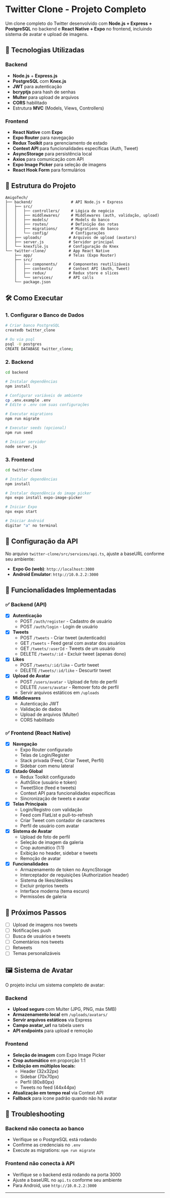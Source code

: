 # Twitter Clone - Projeto Completo

Um clone completo do Twitter desenvolvido com **Node.js + Express + PostgreSQL** no backend e **React Native + Expo** no frontend, incluindo sistema de avatar e upload de imagens.

## 🚀 Tecnologias Utilizadas

### Backend
- **Node.js** + **Express.js**
- **PostgreSQL** com **Knex.js**
- **JWT** para autenticação
- **bcryptjs** para hash de senhas
- **Multer** para upload de arquivos
- **CORS** habilitado
- Estrutura **MVC** (Models, Views, Controllers)

### Frontend
- **React Native** com **Expo**
- **Expo Router** para navegação
- **Redux Toolkit** para gerenciamento de estado
- **Context API** para funcionalidades específicas (Auth, Tweet)
- **AsyncStorage** para persistência local
- **Axios** para comunicação com API
- **Expo Image Picker** para seleção de imagens
- **React Hook Form** para formulários

## 📁 Estrutura do Projeto

```
AmigoTech/
├── backend/                 # API Node.js + Express
│   ├── src/
│   │   ├── controllers/     # Lógica de negócio
│   │   ├── middlewares/     # Middlewares (auth, validação, upload)
│   │   ├── models/          # Models do banco
│   │   ├── routes/          # Definição das rotas
│   │   ├── migrations/      # Migrations do banco
│   │   └── config/          # Configurações
│   ├── uploads/            # Arquivos de upload (avatars)
│   ├── server.js           # Servidor principal
│   └── knexfile.js         # Configuração do Knex
└── twitter-clone/          # App React Native
    ├── app/                # Telas (Expo Router)
    ├── src/
    │   ├── components/     # Componentes reutilizáveis
    │   ├── contexts/       # Context API (Auth, Tweet)
    │   ├── redux/          # Redux store e slices
    │   └── services/       # API calls
    └── package.json
```

## 🛠️ Como Executar

### 1. Configurar o Banco de Dados

```bash
# Criar banco PostgreSQL
createdb twitter_clone

# Ou via psql
psql -U postgres
CREATE DATABASE twitter_clone;
```

### 2. Backend

```bash
cd backend

# Instalar dependências
npm install

# Configurar variáveis de ambiente
cp .env.example .env
# Edite o .env com suas configurações

# Executar migrations
npm run migrate

# Executar seeds (opcional)
npm run seed

# Iniciar servidor
node server.js
```

### 3. Frontend

```bash
cd twitter-clone

# Instalar dependências
npm install

# Instalar dependência do image picker
npx expo install expo-image-picker

# Iniciar Expo
npx expo start

# Iniciar Android
digitar "a" no terminal
```

## 🔧 Configuração da API

No arquivo `twitter-clone/src/services/api.ts`, ajuste a baseURL conforme seu ambiente:

- **Expo Go (web)**: `http://localhost:3000`
- **Android Emulator**: `http://10.0.2.2:3000`

## 📱 Funcionalidades Implementadas

### ✅ Backend (API)
- [x] **Autenticação**
  - POST `/auth/register` - Cadastro de usuário
  - POST `/auth/login` - Login de usuário
- [x] **Tweets**
  - POST `/tweets` - Criar tweet (autenticado)
  - GET `/tweets` - Feed geral com avatar dos usuários
  - GET `/tweets/:userId` - Tweets de um usuário
  - DELETE `/tweets/:id` - Excluir tweet (apenas dono)
- [x] **Likes**
  - POST `/tweets/:id/like` - Curtir tweet
  - DELETE `/tweets/:id/like` - Descurtir tweet
- [x] **Upload de Avatar**
  - POST `/users/avatar` - Upload de foto de perfil
  - DELETE `/users/avatar` - Remover foto de perfil
  - Servir arquivos estáticos em `/uploads`
- [x] **Middlewares**
  - Autenticação JWT
  - Validação de dados
  - Upload de arquivos (Multer)
  - CORS habilitado

### ✅ Frontend (React Native)
- [x] **Navegação**
  - Expo Router configurado
  - Telas de Login/Register
  - Stack privada (Feed, Criar Tweet, Perfil)
  - Sidebar com menu lateral
- [x] **Estado Global**
  - Redux Toolkit configurado
  - AuthSlice (usuário e token)
  - TweetSlice (feed e tweets)
  - Context API para funcionalidades específicas
  - Sincronização de tweets e avatar
- [x] **Telas Principais**
  - Login/Registro com validação
  - Feed com FlatList e pull-to-refresh
  - Criar Tweet com contador de caracteres
  - Perfil de usuário com avatar
- [x] **Sistema de Avatar**
  - Upload de foto de perfil
  - Seleção de imagem da galeria
  - Crop automático (1:1)
  - Exibição no header, sidebar e tweets
  - Remoção de avatar
- [x] **Funcionalidades**
  - Armazenamento de token no AsyncStorage
  - Interceptador de requisições (Authorization header)
  - Sistema de likes/deslikes
  - Excluir próprios tweets
  - Interface moderna (tema escuro)
  - Permissões de galeria

## 🎯 Próximos Passos

- [ ] Upload de imagens nos tweets
- [ ] Notificações push
- [ ] Busca de usuários e tweets
- [ ] Comentários nos tweets
- [ ] Retweets
- [ ] Temas personalizáveis

## 🖼️ Sistema de Avatar

O projeto inclui um sistema completo de avatar:

### Backend
- **Upload seguro** com Multer (JPG, PNG, máx 5MB)
- **Armazenamento local** em `/uploads/avatars/`
- **Servir arquivos estáticos** via Express
- **Campo avatar_url** na tabela users
- **API endpoints** para upload e remoção

### Frontend
- **Seleção de imagem** com Expo Image Picker
- **Crop automático** em proporção 1:1
- **Exibição em múltiplos locais:**
  - Header (32x32px)
  - Sidebar (70x70px)
  - Perfil (80x80px)
  - Tweets no feed (44x44px)
- **Atualização em tempo real** via Context API
- **Fallback** para ícone padrão quando não há avatar

## 🐛 Troubleshooting

### Backend não conecta ao banco
- Verifique se o PostgreSQL está rodando
- Confirme as credenciais no `.env`
- Execute as migrations: `npm run migrate`

### Frontend não conecta à API
- Verifique se o backend está rodando na porta 3000
- Ajuste a baseURL no `api.ts` conforme seu ambiente
- Para Android, use `http://10.0.2.2:3000`
-----------------------------------------------------------------------------------------------------------------------------------------------